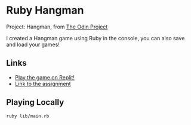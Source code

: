 # Ruby Hangman
Project: Hangman, from [The Odin Project](https://www.theodinproject.com/about)

I created a Hangman game using Ruby in the console, you can also save and load your games!

## Links
- [Play the game on Replit!](https://replit.com/@morfenza/rubyHangman?v=1)
- [Link to the assignment](https://www.theodinproject.com/lessons/ruby-hangman)

## Playing Locally
```console
ruby lib/main.rb
```